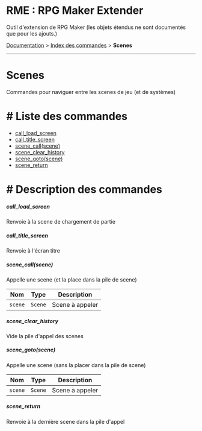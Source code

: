 # RME : RPG Maker Extender
Outil d'extension de RPG Maker (les objets étendus ne sont documentés que pour les ajouts.)

[Documentation](README.md) > [Index des commandes](Liste%20des%20commandes.md) > **Scenes**  
- - -  
# Scenes
Commandes pour naviguer entre les scenes de jeu (et de systèmes)

# # Liste des commandes
*    [call_load_screen](#call_load_screen)
*    [call_title_screen](#call_title_screen)
*    [scene_call(scene)](#scene_callscene)
*    [scene_clear_history](#scene_clear_history)
*    [scene_goto(scene)](#scene_gotoscene)
*    [scene_return](#scene_return)


# # Description des commandes
##### call_load_screen

Renvoie à la scene de chargement de partie

  


##### call_title_screen

Renvoie à l'écran titre

  


##### scene_call(scene)

Appelle une scene (et la place dans la pile de scene)

  
Nom|Type|Description  
--- | --- | ---  
`scene`|`Scene`|Scene à appeler  


##### scene_clear_history

Vide la pile d'appel des scenes

  


##### scene_goto(scene)

Appelle une scene (sans la placer dans la pile de scene)

  
Nom|Type|Description  
--- | --- | ---  
`scene`|`Scene`|Scene à appeler  


##### scene_return

Renvoie à la dernière scene dans la pile d'appel

  


